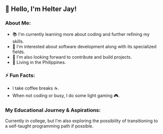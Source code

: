 ## 👋 Hello, I'm **Helter Jay**!

### About Me:

- 📚 I'm currently learning more about coding and further refining my skills.
- 👀 I'm interested about software development along with its specialized fields.
- 🔧 I'm also looking forward to contribute and build projects.
- 📍 Living in the Philippines.



### ⚡ Fun Facts:
- I take coffee breaks ☕️.
- When not coding or busy, I do some light gaming 🎮.
  


### My Educational Journey & Aspirations:
Currently in college, but I'm also exploring the possibility of transitioning to a self-taught programming path if possible.

<!--
**HelterJay/HelterJay** is a ✨ _special_ ✨ repository because its `README.md` (this file) appears on your GitHub profile.

Here are some ideas to get you started:

- 🔭 I’m currently working on ...
- 🌱 I’m currently learning ...
- 👯 I’m looking to collaborate on ...
- 🤔 I’m looking for help with ...
- 💬 Ask me about ...
- 📫 How to reach me: ...
- 😄 Pronouns: ...
- ⚡ Fun fact: ...
-->
